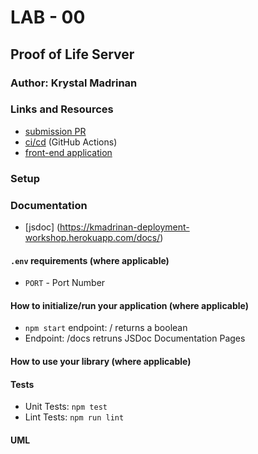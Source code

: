 # LAB - 00

## Proof of Life Server

### Author: Krystal Madrinan 

### Links and Resources

- [submission PR](https://github.com/krystalmadrinan-401-advanced-javascript/lab-00/pull/2)
- [ci/cd](https://travis-ci.com/github/krystalmadrinan-401-advanced-javascript/lab-00) (GitHub Actions)
- [front-end application](https://kmadrinan-deployment-workshop.herokuapp.com/) 

### Setup

### Documentation
- [jsdoc] (https://kmadrinan-deployment-workshop.herokuapp.com/docs/)

#### `.env` requirements (where applicable)

- `PORT` - Port Number

#### How to initialize/run your application (where applicable)

- `npm start` endpoint: / returns a boolean
- Endpoint: /docs retruns JSDoc Documentation Pages

#### How to use your library (where applicable)

#### Tests

- Unit Tests: `npm test`
- Lint Tests: `npm run lint`

#### UML


